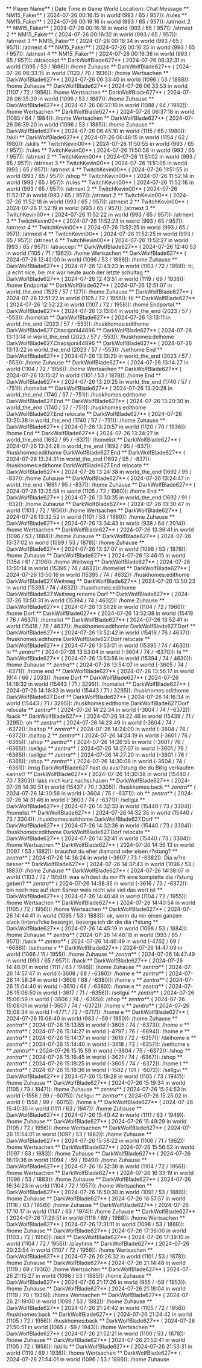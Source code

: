 ** Player Name** ( Date  Time in  Game World Location):  Chat Message
** NM15_Faker** ( 2024-07-26  00:16:15 in  world (993 / 65 / 957)): /rules
** NM15_Faker** ( 2024-07-26  00:16:16 in  world (993 / 65 / 957)): /atrnext 2
** NM15_Faker** ( 2024-07-26  00:16:18 in  world (993 / 65 / 957)): /atrnext 2
** NM15_Faker** ( 2024-07-26  00:16:32 in  world (993 / 65 / 957)): /atrnext 3
** NM15_Faker** ( 2024-07-26  00:16:34 in  world (993 / 65 / 957)): /atrnext 4
** NM15_Faker** ( 2024-07-26  00:16:35 in  world (993 / 65 / 957)): /atrnext 4
** NM15_Faker** ( 2024-07-26  00:16:36 in  world (993 / 65 / 957)): /atraccept
** DarkWolfBlade627** ( 2024-07-26  06:32:31 in  world (1095 / 53 / 1886)): /home Zuhause
** DarkWolfBlade627** ( 2024-07-26  06:33:15 in  world (1120 / 70 / 1936)): /home Wertsachen
** DarkWolfBlade627** ( 2024-07-26  06:33:40 in  world (1096 / 53 / 1888)): /home Zuhause
** DarkWolfBlade627** ( 2024-07-26  06:33:53 in  world (1107 / 72 / 1956)): /home Wertsachen
** DarkWolfBlade627** ( 2024-07-26  06:35:39 in  world (1096 / 53 / 1887)): /home Zuhause
** DarkWolfBlade627** ( 2024-07-26  06:37:10 in  world (1088 / 64 / 1982)): /home Wertsachen
** DarkWolfBlade627** ( 2024-07-26  06:37:18 in  world (1085 / 64 / 1984)): /home Wertsachen
** DarkWolfBlade627** ( 2024-07-26  06:39:20 in  world (1096 / 53 / 1885)): /home Zuhause
** DarkWolfBlade627** ( 2024-07-26  06:45:10 in  world (1115 / 65 / 1980)): /skill
** DarkWolfBlade627** ( 2024-07-26  06:46:15 in  world (1154 / 62 / 1980)): /skills
** TwitchKevin00** ( 2024-07-26  11:50:55 in  world (993 / 65 / 957)): /rules
** TwitchKevin00** ( 2024-07-26  11:50:58 in  world (993 / 65 / 957)): /atrnext 2
** TwitchKevin00** ( 2024-07-26  11:51:02 in  world (993 / 65 / 957)): /atrnext 3
** TwitchKevin00** ( 2024-07-26  11:51:05 in  world (993 / 65 / 957)): /atrnext 4
** TwitchKevin00** ( 2024-07-26  11:51:55 in  world (993 / 65 / 957)): /shop
** TwitchKevin00** ( 2024-07-26  11:52:14 in  world (993 / 65 / 957)): /rules
** TwitchKevin00** ( 2024-07-26  11:52:16 in  world (993 / 65 / 957)): /atrnext 2
** TwitchKevin00** ( 2024-07-26  11:52:17 in  world (993 / 65 / 957)): /atrnext 2
** TwitchKevin00** ( 2024-07-26  11:52:18 in  world (993 / 65 / 957)): /atrnext 2
** TwitchKevin00** ( 2024-07-26  11:52:19 in  world (993 / 65 / 957)): /atrnext 3
** TwitchKevin00** ( 2024-07-26  11:52:22 in  world (993 / 65 / 957)): /atrnext 3
** TwitchKevin00** ( 2024-07-26  11:52:23 in  world (993 / 65 / 957)): /atrnext 4
** TwitchKevin00** ( 2024-07-26  11:52:25 in  world (993 / 65 / 957)): /atrnext 4
** TwitchKevin00** ( 2024-07-26  11:52:25 in  world (993 / 65 / 957)): /atrnext 4
** TwitchKevin00** ( 2024-07-26  11:52:27 in  world (993 / 65 / 957)): /atraccept
** DarkWolfBlade627** ( 2024-07-26  12:40:53 in  world (1105 / 71 / 1962)): /home Wertsachen
** DarkWolfBlade627** ( 2024-07-26  12:42:00 in  world (1096 / 53 / 1886)): /home Zuhause
** DarkWolfBlade627** ( 2024-07-26  12:43:23 in  world (1103 / 72 / 1959)): hi, ja echt nice, bei mir war heute auch der letzte schultag
** DarkWolfBlade627** ( 2024-07-26  12:43:51 in  world (1119 / 69 / 1936)): /home Endportal
** DarkWolfBlade627** ( 2024-07-26  12:51:07 in  world_the_end (1525 / 57 / 127)): /home Zuhause
** DarkWolfBlade627** ( 2024-07-26  12:51:22 in  world (1105 / 72 / 1956)): Hi
** DarkWolfBlade627** ( 2024-07-26  12:52:22 in  world (1107 / 72 / 1958)): /home Endportal
** DarkWolfBlade627** ( 2024-07-26  13:13:04 in  world_the_end (2023 / 57 / -553)): /homelist
** DarkWolfBlade627** ( 2024-07-26  13:13:11 in  world_the_end (2023 / 57 / -553)): /huskhomes:edithome DarkWolfBlade627.Chaosjoni44896
** DarkWolfBlade627** ( 2024-07-26  13:13:14 in  world_the_end (2023 / 57 / -553)): /huskhomes:delhome DarkWolfBlade627.Chaosjoni44896
** DarkWolfBlade627** ( 2024-07-26  13:13:22 in  world_the_end (2023 / 57 / -553)): /sethome End
** DarkWolfBlade627** ( 2024-07-26  13:13:29 in  world_the_end (2023 / 57 / -553)): /home Zuhause
** DarkWolfBlade627** ( 2024-07-26  13:14:27 in  world (1104 / 72 / 1956)): /home Wertsachen
** DarkWolfBlade627** ( 2024-07-26  13:15:27 in  world (1101 / 53 / 1878)): /home End
** DarkWolfBlade627** ( 2024-07-26  13:20:25 in  world_the_end (1740 / 57 / -751)): /homelist
** DarkWolfBlade627** ( 2024-07-26  13:20:28 in  world_the_end (1740 / 57 / -751)): /huskhomes:edithome DarkWolfBlade627.End
** DarkWolfBlade627** ( 2024-07-26  13:20:30 in  world_the_end (1740 / 57 / -751)): /huskhomes:edithome DarkWolfBlade627.End relocate
** DarkWolfBlade627** ( 2024-07-26  13:20:38 in  world_the_end (1740 / 57 / -751)): /home Zuhause
** DarkWolfBlade627** ( 2024-07-26  13:20:57 in  world (1120 / 70 / 1936)): /home End
** DarkWolfBlade627** ( 2024-07-26  13:24:27 in  world_the_end (1692 / 95 / -837)): /homelist
** DarkWolfBlade627** ( 2024-07-26  13:24:28 in  world_the_end (1692 / 95 / -837)): /huskhomes:edithome DarkWolfBlade627.End
** DarkWolfBlade627** ( 2024-07-26  13:24:31 in  world_the_end (1692 / 95 / -837)): /huskhomes:edithome DarkWolfBlade627.End relocate
** DarkWolfBlade627** ( 2024-07-26  13:24:38 in  world_the_end (1692 / 95 / -837)): /home Zuhause
** DarkWolfBlade627** ( 2024-07-26  13:24:47 in  world_the_end (1691 / 95 / -837)): /home Zuhause
** DarkWolfBlade627** ( 2024-07-26  13:25:58 in  world (1105 / 72 / 1960)): /home End
** DarkWolfBlade627** ( 2024-07-26  13:30:35 in  world_the_end (1692 / 91 / -832)): /home Zuhause
** DarkWolfBlade627** ( 2024-07-26  13:30:47 in  world (1103 / 72 / 1956)): /home Wertsachen
** DarkWolfBlade627** ( 2024-07-26  13:32:52 in  world (1101 / 53 / 1880)): /home Zuhause
** DarkWolfBlade627** ( 2024-07-26  13:34:43 in  world (938 / 64 / 2014)): /home Wertsachen
** DarkWolfBlade627** ( 2024-07-26  13:36:41 in  world (1096 / 53 / 1884)): /home Zuhause
** DarkWolfBlade627** ( 2024-07-26  13:37:02 in  world (1099 / 53 / 1878)): /home Zuhause
** DarkWolfBlade627** ( 2024-07-26  13:37:07 in  world (1098 / 53 / 1878)): /home Zuhause
** DarkWolfBlade627** ( 2024-07-26  13:46:15 in  world (1354 / 61 / 2196)): /home Weitweg
** DarkWolfBlade627** ( 2024-07-26  13:50:14 in  world (15395 / 74 / 4632)): /homelist
** DarkWolfBlade627** ( 2024-07-26  13:50:16 in  world (15395 / 74 / 4632)): /huskhomes:edithome DarkWolfBlade627.Weitweg
** DarkWolfBlade627** ( 2024-07-26  13:50:23 in  world (15395 / 74 / 4632)): /huskhomes:edithome DarkWolfBlade627.Weitweg rename Dorf
** DarkWolfBlade627** ( 2024-07-26  13:50:31 in  world (15394 / 74 / 4632)): /home Zuhause
** DarkWolfBlade627** ( 2024-07-26  13:51:28 in  world (1104 / 72 / 1960)): /home Dorf
** DarkWolfBlade627** ( 2024-07-26  13:52:38 in  world (15418 / 76 / 4637)): /homelist
** DarkWolfBlade627** ( 2024-07-26  13:52:41 in  world (15418 / 76 / 4637)): /huskhomes:edithome DarkWolfBlade627.Dorf
** DarkWolfBlade627** ( 2024-07-26  13:52:42 in  world (15418 / 76 / 4637)): /huskhomes:edithome DarkWolfBlade627.Dorf relocate
** DarkWolfBlade627** ( 2024-07-26  13:53:01 in  world (15395 / 74 / 4630)): hi
** _zentra_** ( 2024-07-26  13:53:04 in  world (-3604 / 74 / -6370)): hi
** DarkWolfBlade627** ( 2024-07-26  13:53:56 in  world (15394 / 74 / 4630)): /home Zuhause
** _zentra_** ( 2024-07-26  13:54:07 in  world (-3605 / 74 / -6371)): /home end
** DarkWolfBlade627** ( 2024-07-26  13:56:17 in  world (914 / 66 / 2033)): /home Dorf
** DarkWolfBlade627** ( 2024-07-26  14:16:32 in  world (15443 / 71 / 3295)): /homelist
** DarkWolfBlade627** ( 2024-07-26  14:16:33 in  world (15443 / 71 / 3295)): /huskhomes:edithome DarkWolfBlade627.Dorf
** DarkWolfBlade627** ( 2024-07-26  14:16:34 in  world (15443 / 71 / 3295)): /huskhomes:edithome DarkWolfBlade627.Dorf relocate
** _zentra_** ( 2024-07-26  14:22:34 in  world (-3604 / 74 / -6372)): /back
** DarkWolfBlade627** ( 2024-07-26  14:22:46 in  world (15439 / 71 / 3295)): oh
** _zentra_** ( 2024-07-26  14:23:49 in  world (-3604 / 74 / -6372)): /baltop
** _zentra_** ( 2024-07-26  14:24:00 in  world (-3604 / 74 / -6372)): /baltop 2
** _zentra_** ( 2024-07-26  14:24:19 in  world (-3601 / 76 / -6365)): /shop
** _zentra_** ( 2024-07-26  14:26:55 in  world (-3601 / 76 / -6365)): /sellgui
** _zentra_** ( 2024-07-26  14:27:07 in  world (-3601 / 76 / -6365)): /sellgui
** _zentra_** ( 2024-07-26  14:27:20 in  world (-3601 / 76 / -6365)): /shop
** _zentra_** ( 2024-07-26  14:30:08 in  world (-3604 / 74 / -6361)): /msg DarkWolfBlade627 hast du ausr?stung die du Billig verkaufen kannst?
** DarkWolfBlade627** ( 2024-07-26  14:30:38 in  world (15440 / 70 / 3303)): lass mich kurz nachschauen
** DarkWolfBlade627** ( 2024-07-26  14:30:51 in  world (15437 / 70 / 3305)): /huskhomes:back
** _zentra_** ( 2024-07-26  14:30:58 in  world (-3604 / 75 / -6371)): oh
** _zentra_** ( 2024-07-26  14:31:46 in  world (-3603 / 74 / -6371)): /sellgui
** DarkWolfBlade627** ( 2024-07-26  14:32:33 in  world (15440 / 73 / 3304)): /homelist
** DarkWolfBlade627** ( 2024-07-26  14:32:35 in  world (15440 / 73 / 3304)): /huskhomes:edithome DarkWolfBlade627.Dorf
** DarkWolfBlade627** ( 2024-07-26  14:32:36 in  world (15440 / 73 / 3304)): /huskhomes:edithome DarkWolfBlade627.Dorf relocate
** DarkWolfBlade627** ( 2024-07-26  14:32:41 in  world (15440 / 73 / 3304)): /home Wertsachen
** DarkWolfBlade627** ( 2024-07-26  14:36:13 in  world (1097 / 53 / 1882)): brauchst du eher diamand oder eisen r?stung?
** _zentra_** ( 2024-07-26  14:36:24 in  world (-3607 / 73 / -6382)): Dia w?re besser
** DarkWolfBlade627** ( 2024-07-26  14:37:43 in  world (1096 / 53 / 1883)): /home Zuhause
** DarkWolfBlade627** ( 2024-07-26  14:38:07 in  world (1103 / 72 / 1956)): was w?rdest du mir f?r eine komplette dia r?stung geben?
** _zentra_** ( 2024-07-26  14:38:35 in  world (-3616 / 73 / -6372)): bin noch neu auf dem Server weis nicht wie viel das wert ist
** DarkWolfBlade627** ( 2024-07-26  14:40:48 in  world (1104 / 72 / 1955)): /home Wertsachen
** DarkWolfBlade627** ( 2024-07-26  14:40:54 in  world (1105 / 72 / 1956)): /home Wertsachen
** DarkWolfBlade627** ( 2024-07-26  14:44:41 in  world (1095 / 53 / 1883)): ok, wenn du mir einen ganzen stack tintens?cke besorgst, besorge ich dir die dia r?stung
** DarkWolfBlade627** ( 2024-07-26  14:45:19 in  world (1098 / 53 / 1884)): /home Zuhause
** _zentra_** ( 2024-07-26  14:46:18 in  world (993 / 65 / 957)): /back
** _zentra_** ( 2024-07-26  14:46:49 in  world (-4762 / 69 / -6686)): /sethome v
** DarkWolfBlade627** ( 2024-07-26  14:47:09 in  world (1066 / 11 / 1955)): /home Zuhause
** _zentra_** ( 2024-07-26  14:47:49 in  world (993 / 65 / 957)): /back
** DarkWolfBlade627** ( 2024-07-26  14:48:01 in  world (1111 / 63 / 1946)): /home Zuhause
** _zentra_** ( 2024-07-26  14:57:47 in  world (-3608 / 68 / -6380)): /home e
** _zentra_** ( 2024-07-26  14:58:24 in  world (-3608 / 68 / -6380)): /home v
** _zentra_** ( 2024-07-26  15:04:40 in  world (-3610 / 68 / -6380)): /home e
** _zentra_** ( 2024-07-26  15:06:50 in  world (-3617 / 71 / -6356)): /sellgui
** _zentra_** ( 2024-07-26  15:06:59 in  world (-3606 / 74 / -6365)): /shop
** _zentra_** ( 2024-07-26  15:08:01 in  world (-3607 / 74 / -6372)): /home v
** _zentra_** ( 2024-07-26  15:08:34 in  world (-4771 / 72 / -6717)): /home e
** DarkWolfBlade627** ( 2024-07-26  15:08:40 in  world (983 / -59 / 1950)): /home Zuhause
** _zentra_** ( 2024-07-26  15:13:55 in  world (-3605 / 74 / -6373)): /home v
** _zentra_** ( 2024-07-26  15:14:27 in  world (-4797 / 76 / -6694)): /home e
** _zentra_** ( 2024-07-26  15:14:37 in  world (-3618 / 72 / -6357)): /delhome e
** _zentra_** ( 2024-07-26  15:14:40 in  world (-3618 / 72 / -6357)): /sethome s
** _zentra_** ( 2024-07-26  15:15:59 in  world (-3604 / 75 / -6372)): /shop
** _zentra_** ( 2024-07-26  15:16:45 in  world (-3621 / 74 / -6367)): /shop
** _zentra_** ( 2024-07-26  15:18:25 in  world (-3605 / 74 / -6372)): /home t
** _zentra_** ( 2024-07-26  15:18:36 in  world (-1582 / 101 / -6072)): /sellgui
** DarkWolfBlade627** ( 2024-07-26  15:19:28 in  world (1105 / 73 / 1947)): /home Zuhause
** DarkWolfBlade627** ( 2024-07-26  15:19:34 in  world (1105 / 73 / 1947)): /home Zuhause
** _zentra_** ( 2024-07-26  15:24:53 in  world (-1558 / 99 / -6075)): /sellgui
** _zentra_** ( 2024-07-26  15:25:02 in  world (-1558 / 99 / -6075)): /home s
** DarkWolfBlade627** ( 2024-07-26  15:40:35 in  world (1111 / 63 / 1947)): /home Zuhause
** DarkWolfBlade627** ( 2024-07-26  15:40:42 in  world (1111 / 63 / 1949)): /home Zuhause
** DarkWolfBlade627** ( 2024-07-26  15:49:29 in  world (1105 / 72 / 1956)): /home Wertsachen
** DarkWolfBlade627** ( 2024-07-26  15:54:01 in  world (1097 / 53 / 1882)): /home Zuhause
** DarkWolfBlade627** ( 2024-07-26  15:56:22 in  world (1106 / 71 / 1962)): /home Wertsachen
** DarkWolfBlade627** ( 2024-07-26  15:56:52 in  world (1097 / 53 / 1883)): /home Zuhause
** DarkWolfBlade627** ( 2024-07-26  16:19:36 in  world (1094 / -59 / 1949)): /home Zuhause
** DarkWolfBlade627** ( 2024-07-26  16:32:38 in  world (1104 / 72 / 1956)): /home Wertsachen
** DarkWolfBlade627** ( 2024-07-26  16:33:19 in  world (1096 / 53 / 1883)): /home Zuhause
** DarkWolfBlade627** ( 2024-07-26  16:34:23 in  world (1104 / 72 / 1957)): /home Wertsachen
** DarkWolfBlade627** ( 2024-07-26  16:50:30 in  world (1091 / 53 / 1880)): /home Zuhause
** DarkWolfBlade627** ( 2024-07-26  16:57:57 in  world (1116 / 63 / 1958)): /home Zuhause
** DarkWolfBlade627** ( 2024-07-26  17:10:17 in  world (1147 / 63 / 1974)): /home Zuhause
** DarkWolfBlade627** ( 2024-07-26  17:29:51 in  world (1116 / 69 / 1968)): /home Wertsachen
** DarkWolfBlade627** ( 2024-07-26  17:31:11 in  world (1098 / 53 / 1888)): /home Zuhause
** DarkWolfBlade627** ( 2024-07-26  17:36:00 in  world (1103 / 72 / 1956)): /skill
** DarkWolfBlade627** ( 2024-07-26  17:39:10 in  world (1104 / 72 / 1956)): /playtime
** DarkWolfBlade627** ( 2024-07-26  20:23:54 in  world (1107 / 72 / 1956)): /home Wertsachen
** DarkWolfBlade627** ( 2024-07-26  20:26:32 in  world (1101 / 53 / 1878)): /home Zuhause
** DarkWolfBlade627** ( 2024-07-26  21:14:48 in  world (1119 / 69 / 1936)): /home Wertsachen
** DarkWolfBlade627** ( 2024-07-26  21:15:27 in  world (1096 / 53 / 1885)): /home Zuhause
** DarkWolfBlade627** ( 2024-07-26  21:17:26 in  world (955 / -59 / 1953)): /home Zuhause
** DarkWolfBlade627** ( 2024-07-26  21:18:04 in  world (1119 / 70 / 1936)): /home Wertsachen
** DarkWolfBlade627** ( 2024-07-26  21:19:00 in  world (1099 / 53 / 1882)): /home Zuhause
** DarkWolfBlade627** ( 2024-07-26  21:24:42 in  world (1105 / 72 / 1956)): /huskhomes:back
** DarkWolfBlade627** ( 2024-07-26  21:24:42 in  world (1105 / 72 / 1956)): /huskhomes:back
** DarkWolfBlade627** ( 2024-07-26  21:50:51 in  world (1065 / -59 / 1943)): /home Wertsachen
** DarkWolfBlade627** ( 2024-07-26  21:52:21 in  world (1100 / 53 / 1878)): /home Zuhause
** DarkWolfBlade627** ( 2024-07-26  21:52:41 in  world (1105 / 72 / 1956)): /skills
** DarkWolfBlade627** ( 2024-07-26  21:53:31 in  world (1119 / 69 / 1936)): /home Wertsachen
** DarkWolfBlade627** ( 2024-07-26  21:54:01 in  world (1096 / 53 / 1886)): /home Zuhause
